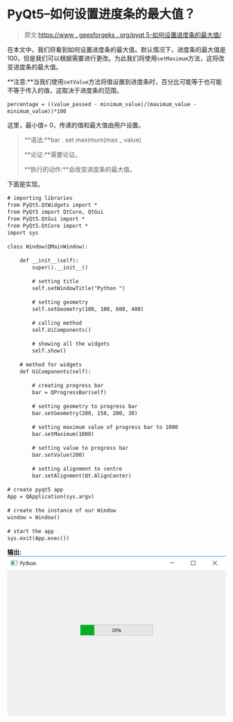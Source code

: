 # PyQt5–如何设置进度条的最大值？

> 原文:[https://www . geesforgeks . org/pyqt 5-如何设置进度条的最大值/](https://www.geeksforgeeks.org/pyqt5-how-to-set-the-maximum-value-of-progress-bar/)

在本文中，我们将看到如何设置进度条的最大值。默认情况下，进度条的最大值是 100，但是我们可以根据需要进行更改。为此我们将使用`setMaximum`方法，这将改变进度条的最大值。

**注意:**当我们使用`setValue`方法将值设置到进度条时，百分比可能等于也可能不等于传入的值，这取决于进度条的范围。

```
percentage = ((value_passed - minimum_value)/(maximum_value - minimum_value))*100
```

这里，最小值= 0，传递的值和最大值由用户设置。

> **语法:**bar . set maximum(max _ value)
> 
> **论证:**需要论证。
> 
> **执行的动作:**会改变进度条的最大值。

下面是实现。

```
# importing libraries
from PyQt5.QtWidgets import * 
from PyQt5 import QtCore, QtGui
from PyQt5.QtGui import * 
from PyQt5.QtCore import * 
import sys

class Window(QMainWindow):

    def __init__(self):
        super().__init__()

        # setting title
        self.setWindowTitle("Python ")

        # setting geometry
        self.setGeometry(100, 100, 600, 400)

        # calling method
        self.UiComponents()

        # showing all the widgets
        self.show()

    # method for widgets
    def UiComponents(self):

        # creating progress bar
        bar = QProgressBar(self)

        # setting geometry to progress bar
        bar.setGeometry(200, 150, 200, 30)

        # setting maximum value of progress bar to 1000
        bar.setMaximum(1000)

        # setting value to progress bar
        bar.setValue(200)

        # setting alignment to centre
        bar.setAlignment(Qt.AlignCenter)

# create pyqt5 app
App = QApplication(sys.argv)

# create the instance of our Window
window = Window()

# start the app
sys.exit(App.exec())
```

**输出:**
![](img/64058fc7eb786adeeade31db1858385f.png)